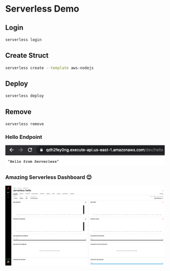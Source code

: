 # Serverless Demo


## Login
```sh
serverless login
```

## Create Struct
```sh
serverless create --template aws-nodejs
```

## Deploy
```sh
serverless deploy
```

## Remove
```sh
serverless remove
```

### Hello Endpoint

![endpoint](./img/endpoint.png)

### Amazing Serverless Dashboard 😊

![dashboard](./img/dashboard.png)

